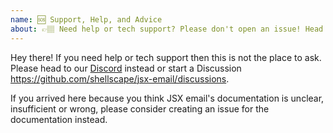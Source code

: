 ```yaml
---
name: 🆘 Support, Help, and Advice
about: 👉🏽 Need help or tech support? Please don't open an issue! Head to https://discord.gg/FywZN57mTg or start a Discussion https://github.com/shellscape/jsx-email/discussions
---
```


Hey there! If you need help or tech support then this is not the place to
ask. Please head to our [Discord](https://discord.gg/FywZN57mTg)
instead or start a Discussion https://github.com/shellscape/jsx-email/discussions.

If you arrived here because you think JSX email's documentation is unclear,
insufficient or wrong, please consider creating an issue for the documentation
instead.
